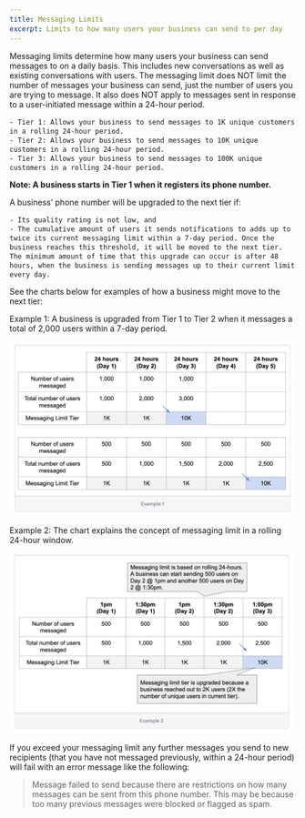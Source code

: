```yaml
---
title: Messaging Limits
excerpt: Limits to how many users your business can send to per day
---
```


Messaging limits determine how many users your business can send messages to on a daily basis. This includes new conversations as well as existing conversations with users. The messaging limit does NOT limit the number of messages your business can send, just the number of users you are trying to message. It also does NOT apply to messages sent in response to a user-initiated message within a 24-hour period.

    - Tier 1: Allows your business to send messages to 1K unique customers in a rolling 24-hour period.
    - Tier 2: Allows your business to send messages to 10K unique customers in a rolling 24-hour period.
    - Tier 3: Allows your business to send messages to 100K unique customers in a rolling 24-hour period.

**Note: A business starts in Tier 1 when it registers its phone number.**

A business’ phone number will be upgraded to the next tier if:

    - Its quality rating is not low, and
    - The cumulative amount of users it sends notifications to adds up to twice its current messaging limit within a 7-day period. Once the business reaches this threshold, it will be moved to the next tier. The minimum amount of time that this upgrade can occur is after 48 hours, when the business is sending messages up to their current limit every day.

See the charts below for examples of how a business might move to the next tier:

Example 1: A business is upgraded from Tier 1 to Tier 2 when it messages a total of 2,000 users within a 7-day period.

![image](whatsapp-http-rest\images\tier-example-1.png)

Example 2: The chart explains the concept of messaging limit in a rolling 24-hour window.

![image](whatsapp-http-rest\images\tier-example-2.png)

If you exceed your messaging limit any further messages you send to new recipients (that you have not messaged previously, within a 24-hour period) will fail with an error message like the following:

> Message failed to send because there are restrictions on how many messages can be sent from this phone number. This may be because too many previous messages were blocked or flagged as spam.
